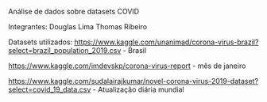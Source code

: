 Análise de dados sobre datasets COVID

Integrantes: Douglas Lima
             Thomas Ribeiro

Datasets utilizados:
https://www.kaggle.com/unanimad/corona-virus-brazil?select=brazil_population_2019.csv - Brasil

https://www.kaggle.com/imdevskp/corona-virus-report - mês de janeiro

https://www.kaggle.com/sudalairajkumar/novel-corona-virus-2019-dataset?select=covid_19_data.csv - Atualização diária mundial



